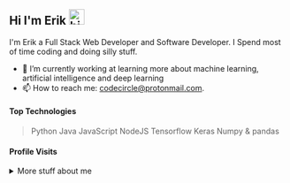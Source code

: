 ## Hi I'm Erik <img src="https://user-images.githubusercontent.com/1303154/88677602-1635ba80-d120-11ea-84d8-d263ba5fc3c0.gif" width="28px" alt="hi">

I'm Erik a Full Stack Web Developer and Software Developer. I Spend most of time coding and doing silly stuff.

- 🔭 I’m currently working at learning more about machine learning, artificial intelligence and deep learning
- 📫 How to reach me: codecircle@protonmail.com.

#### Top Technologies

> Python
> Java
> JavaScript
> NodeJS
> Tensorflow 
> Keras 
> Numpy & pandas




#### Profile Visits 


<details>
<summary>
  More stuff about me
</summary>

#### Github Stats

![Ipenywis's github stats](https://github-readme-stats.vercel.app/api?username=jserik&count_private=true&theme=tokyonight&hide=contribs,prs)

</details>


